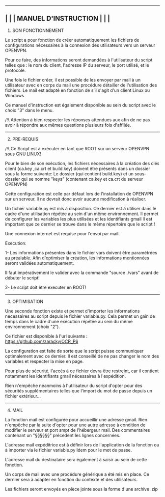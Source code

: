 -------------------------------------------------------------------------
|									  |
|			MANUEL D'INSTRUCTION				  |
|									  |
 --------------------------------------------------------------------------

1. SON FONCTIONNEMENT

Le script a pour fonction de créer automatiquement les fichiers de configurations nécessaires à la connexion des utilisateurs vers un serveur OPENVPN.

Pour ce faire, des informations seront demandées à l'utilisateur du script telles que : le nom du client, l'adresse IP du serveur, le port utilisé, et le protocole.

Une fois le fichier créer, il est possible de les envoyer par mail à un utilisateur avec en corps du mail une procédure détailler de l'utilisation des fichiers. Le mail est adapté en fonction de s’il s'agit d'un client Linux ou Windows

Ce manuel d'instruction est également disponible au sein du script avec le choix "3" dans le menu.

/!\ Attention à bien respecter les réponses attendues aux afin de ne pas avoir à répondre aux mêmes questions plusieurs fois d'affilée.

--------------------------------------------------------------------------------------------------------------------------------------------------------------

2. PRE-REQUIS

/!\ Ce Script est à exécuter en tant que ROOT sur un serveur OPENVPN sous GNU LINUX!

Pour le bien de son exécution, les fichiers nécessaires à la création des clés client (ca.key ,ca.crt et build.key) doivent être présents dans un dossier sous la forme suivante:
Le dossier (qui contient build.key) et un sous-dossier qui se nomme "keys" (contenant ca.key et ca.crt du serveur OPENVPN)

Cette configuration est celle par défaut lors de l'installation de OPENVPN sur un serveur. Il ne devrait donc avoir aucune modification à réaliser.

Un fichier variable.py est mis à disposition. Ce dernier est à utiliser dans le cadre d'une utilisation répétée au sein d'un même environnement. Il permet de configurer les variables les plus utilisées et les identifiants gmail
Il est important que ce dernier se trouve dans le même répertoire que le script !

Une connexion internet est requise pour l'envoi par mail.



Execution:

1- Les informations présentes dans le fichier vars doivent être paramétrées au préalable. Afin d'optimiser la création, les informations mentionnées seront validées automatiquement. 

Il faut impérativement le valider avec la commande "source ./vars" avant de débuter le script!

2- Le script doit être executer en ROOT!
 

----------------------------------------------------------------------------------------------------------------------------------------------------------------

3. OPTIMISATION

Une seconde fonction existe et permet d'importer les informations necessaires au script depuis le fichier variable.py. Cela permet un gain de temps dans le cadre d'une exécution répétée au sein du même environnement (choix "2").

Ce fichier est disponible à l'url suivante : https://github.com/zaracky/OCR_P6

La configuration est faite de sorte que le script puisse communiquer optimalement avec ce dernier. Il est conseillé de ne pas changer le nom des variables et respecter la mise en page.

Pour plus de sécurité, l'accès à ce fichier devra être restreint, car il contient notamment les identifiants gmail nécessaires à l'expédition.

Rien n'empêche néanmoins à l'utilisateur du script d'opter pour des sécurités supplémentaires telles que l'import du mot de passe depuis un fichier extérieur...

----------------------------------------------------------------------------------------------------------------------------------------------------------------

4. MAIL

La fonction mail est configurée pour accueillir une adresse gmail. Rien n'empêche par la suite d'opter pour une autre adresse à condition de modifier le serveur et port smpt de l'hébergeur mail.
Des commentaires contenant un "§§§§§§" précèdent les lignes concernées.

L'adresse mail expéditrice est à définir lors de l'application de la fonction ou à importer via le fichier variable.py
Idem pour le mot de passe.

L'adresse mail du destinataire sera également à saisir au sein de cette fonction.

Un corps de mail avec une procédure générique a été mis en place. Ce dernier sera à adapter en fonction du contexte et des utilisateurs.

Les fichiers seront envoyés en pièce jointe sous la forme d'une archive .zip

